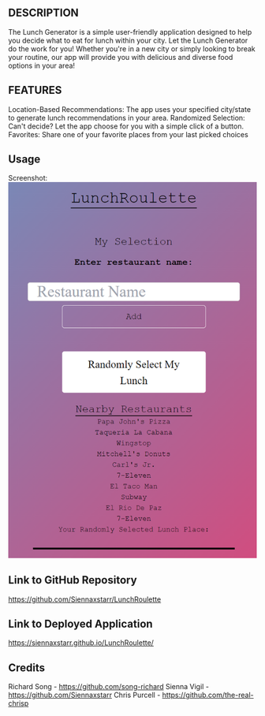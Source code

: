 ## DESCRIPTION
The Lunch Generator is a simple user-friendly application designed to help you decide what to eat for lunch within your city. Let the Lunch Generator do the work for you! Whether you're in a new city or simply looking to break your routine, our app will provide you with delicious and diverse food options in your area!

## FEATURES
Location-Based Recommendations: The app uses your specified city/state to generate lunch recommendations in your area.
Randomized Selection: Can't decide? Let the app choose for you with a simple click of a button.
Favorites: Share one of your favorite places from your last picked choices

## Usage
Screenshot:
![LunchRoulette](./Assets/images/lunchRouletteScreenshot.png)

## Link to GitHub Repository
https://github.com/Siennaxstarr/LunchRoulette

## Link to Deployed Application
https://siennaxstarr.github.io/LunchRoulette/

## Credits
Richard Song - https://github.com/song-richard
Sienna Vigil - https://github.com/Siennaxstarr
Chris Purcell - https://github.com/the-real-chrisp